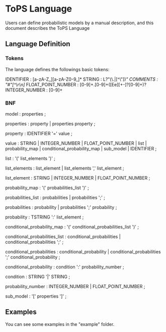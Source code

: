 # ToPS Language

Users can define probabilistic models by a manual description, and this document describes the ToPS Language

## Language Definition

### Tokens

The language defines the followings basic tokens:

IDENTIFIER         : [a-zA-Z_][a-zA-Z0-9_]*
STRING             : L?\"(\\.|[^\\"])*\"
COMMENTS           : "#"[^\r\n]*
FLOAT_POINT_NUMBER : [0-9]+\.[0-9]+([Ee][+-]?[0-9]+)?
INTEGER_NUMBER     : [0-9]+

### BNF

model                          : properties
                               ;
                               
properties                     : property
                               | properties property
                               ;
                               
property                       : IDENTIFIER '=' value
                               ;
                               
value                          : STRING
                               | INTEGER_NUMBER
                               | FLOAT_POINT_NUMBER
                               | list
                               | probability_map
                               | conditional_probability_map
                               | sub_model
                               | IDENTIFIER
                               ;
                               
list                           : '(' list_elements ')'
                               ;
                               
list_elements                  : list_element
                               | list_elements ',' list_element
                               ;
                               
list_element                   : STRING
                               | INTEGER_NUMBER
                               | FLOAT_POINT_NUMBER
                               ;
                               
probability_map                : '(' probabilities_list ')'
                               ;
                               
probabilities_list             : probabilities
                               | probabilities ';'
                               ;
                               
probabilities                  : probability
                               | probabilities ';' probability
                               ;
                               
probability                    : TSTRING ':' list_element
                               ;

conditional_probability_map    : '(' conditional_probabilities_list ')'
                               ;

conditional_probabilities_list : conditional_probabilities
                               | conditional_probabilities ';'
                               ;

conditional_probabilities      : conditional_probability
                               | conditional_probabilities ';' conditional_probability
                               ;

conditional_probability        : condition ':' probability_number
                               ;

condition                      : STRING '|' STRING
                               ;

probability_number             : INTEGER_NUMBER
                               | FLOAT_POINT_NUMBER
                               ;

sub_model                      : '[' properties ']'
                               ;

## Examples

You can see some examples in the "example" folder.

